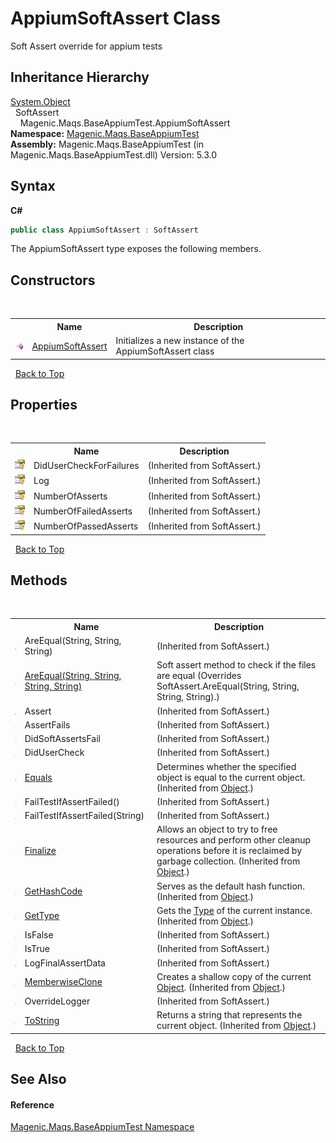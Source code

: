 # AppiumSoftAssert Class
 

Soft Assert override for appium tests


## Inheritance Hierarchy
<a href="http://msdn2.microsoft.com/en-us/library/e5kfa45b" target="_blank">System.Object</a><br />&nbsp;&nbsp;SoftAssert<br />&nbsp;&nbsp;&nbsp;&nbsp;Magenic.Maqs.BaseAppiumTest.AppiumSoftAssert<br />
**Namespace:**&nbsp;<a href="MAQS_5/Appium_AUTOGENERATED/Magenic-Maqs-BaseAppiumTest_Namespace">Magenic.Maqs.BaseAppiumTest</a><br />**Assembly:**&nbsp;Magenic.Maqs.BaseAppiumTest (in Magenic.Maqs.BaseAppiumTest.dll) Version: 5.3.0

## Syntax

**C#**<br />
``` C#
public class AppiumSoftAssert : SoftAssert
```

The AppiumSoftAssert type exposes the following members.


## Constructors
&nbsp;<table><tr><th></th><th>Name</th><th>Description</th></tr><tr><td>![Public method](media/pubmethod.gif "Public method")</td><td><a href="MAQS_5/Appium_AUTOGENERATED/AppiumSoftAssert_Constructor">AppiumSoftAssert</a></td><td>
Initializes a new instance of the AppiumSoftAssert class</td></tr></table>&nbsp;
<a href="#appiumsoftassert-class">Back to Top</a>

## Properties
&nbsp;<table><tr><th></th><th>Name</th><th>Description</th></tr><tr><td>![Protected property](media/protproperty.gif "Protected property")</td><td>DidUserCheckForFailures</td><td> (Inherited from SoftAssert.)</td></tr><tr><td>![Protected property](media/protproperty.gif "Protected property")</td><td>Log</td><td> (Inherited from SoftAssert.)</td></tr><tr><td>![Protected property](media/protproperty.gif "Protected property")</td><td>NumberOfAsserts</td><td> (Inherited from SoftAssert.)</td></tr><tr><td>![Protected property](media/protproperty.gif "Protected property")</td><td>NumberOfFailedAsserts</td><td> (Inherited from SoftAssert.)</td></tr><tr><td>![Protected property](media/protproperty.gif "Protected property")</td><td>NumberOfPassedAsserts</td><td> (Inherited from SoftAssert.)</td></tr></table>&nbsp;
<a href="#appiumsoftassert-class">Back to Top</a>

## Methods
&nbsp;<table><tr><th></th><th>Name</th><th>Description</th></tr><tr><td>![Public method](media/pubmethod.gif "Public method")</td><td>AreEqual(String, String, String)</td><td> (Inherited from SoftAssert.)</td></tr><tr><td>![Public method](media/pubmethod.gif "Public method")</td><td><a href="MAQS_5/Appium_AUTOGENERATED/AppiumSoftAssert-AreEqual_Method_(String,_String,_String,_String)">AreEqual(String, String, String, String)</a></td><td>
Soft assert method to check if the files are equal
 (Overrides SoftAssert.AreEqual(String, String, String, String).)</td></tr><tr><td>![Public method](media/pubmethod.gif "Public method")</td><td>Assert</td><td> (Inherited from SoftAssert.)</td></tr><tr><td>![Public method](media/pubmethod.gif "Public method")</td><td>AssertFails</td><td> (Inherited from SoftAssert.)</td></tr><tr><td>![Public method](media/pubmethod.gif "Public method")</td><td>DidSoftAssertsFail</td><td> (Inherited from SoftAssert.)</td></tr><tr><td>![Public method](media/pubmethod.gif "Public method")</td><td>DidUserCheck</td><td> (Inherited from SoftAssert.)</td></tr><tr><td>![Public method](media/pubmethod.gif "Public method")</td><td><a href="http://msdn2.microsoft.com/en-us/library/bsc2ak47" target="_blank">Equals</a></td><td>
Determines whether the specified object is equal to the current object.
 (Inherited from <a href="http://msdn2.microsoft.com/en-us/library/e5kfa45b" target="_blank">Object</a>.)</td></tr><tr><td>![Public method](media/pubmethod.gif "Public method")</td><td>FailTestIfAssertFailed()</td><td> (Inherited from SoftAssert.)</td></tr><tr><td>![Public method](media/pubmethod.gif "Public method")</td><td>FailTestIfAssertFailed(String)</td><td> (Inherited from SoftAssert.)</td></tr><tr><td>![Protected method](media/protmethod.gif "Protected method")</td><td><a href="http://msdn2.microsoft.com/en-us/library/4k87zsw7" target="_blank">Finalize</a></td><td>
Allows an object to try to free resources and perform other cleanup operations before it is reclaimed by garbage collection.
 (Inherited from <a href="http://msdn2.microsoft.com/en-us/library/e5kfa45b" target="_blank">Object</a>.)</td></tr><tr><td>![Public method](media/pubmethod.gif "Public method")</td><td><a href="http://msdn2.microsoft.com/en-us/library/zdee4b3y" target="_blank">GetHashCode</a></td><td>
Serves as the default hash function.
 (Inherited from <a href="http://msdn2.microsoft.com/en-us/library/e5kfa45b" target="_blank">Object</a>.)</td></tr><tr><td>![Public method](media/pubmethod.gif "Public method")</td><td><a href="http://msdn2.microsoft.com/en-us/library/dfwy45w9" target="_blank">GetType</a></td><td>
Gets the <a href="http://msdn2.microsoft.com/en-us/library/42892f65" target="_blank">Type</a> of the current instance.
 (Inherited from <a href="http://msdn2.microsoft.com/en-us/library/e5kfa45b" target="_blank">Object</a>.)</td></tr><tr><td>![Public method](media/pubmethod.gif "Public method")</td><td>IsFalse</td><td> (Inherited from SoftAssert.)</td></tr><tr><td>![Public method](media/pubmethod.gif "Public method")</td><td>IsTrue</td><td> (Inherited from SoftAssert.)</td></tr><tr><td>![Public method](media/pubmethod.gif "Public method")</td><td>LogFinalAssertData</td><td> (Inherited from SoftAssert.)</td></tr><tr><td>![Protected method](media/protmethod.gif "Protected method")</td><td><a href="http://msdn2.microsoft.com/en-us/library/57ctke0a" target="_blank">MemberwiseClone</a></td><td>
Creates a shallow copy of the current <a href="http://msdn2.microsoft.com/en-us/library/e5kfa45b" target="_blank">Object</a>.
 (Inherited from <a href="http://msdn2.microsoft.com/en-us/library/e5kfa45b" target="_blank">Object</a>.)</td></tr><tr><td>![Public method](media/pubmethod.gif "Public method")</td><td>OverrideLogger</td><td> (Inherited from SoftAssert.)</td></tr><tr><td>![Public method](media/pubmethod.gif "Public method")</td><td><a href="http://msdn2.microsoft.com/en-us/library/7bxwbwt2" target="_blank">ToString</a></td><td>
Returns a string that represents the current object.
 (Inherited from <a href="http://msdn2.microsoft.com/en-us/library/e5kfa45b" target="_blank">Object</a>.)</td></tr></table>&nbsp;
<a href="#appiumsoftassert-class">Back to Top</a>

## See Also


#### Reference
<a href="MAQS_5/Appium_AUTOGENERATED/Magenic-Maqs-BaseAppiumTest_Namespace">Magenic.Maqs.BaseAppiumTest Namespace</a><br />